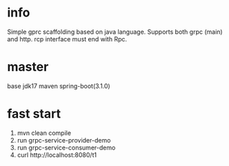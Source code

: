 # info

Simple gprc scaffolding based on java language. 
Supports both grpc (main) and http. 
rcp interface must end with Rpc. 

# master

base jdk17 maven spring-boot(3.1.0)

# fast start
1. mvn clean compile
2. run grpc-service-provider-demo 
3. run grpc-service-consumer-demo 
4. curl http://localhost:8080/t1

